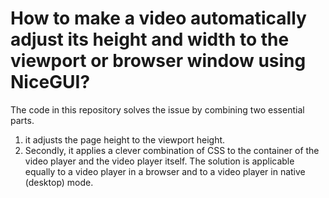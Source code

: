 <h1>How to make a video automatically adjust its height and width to the viewport or browser window using NiceGUI?</h1>

The code in this repository solves the issue by combining two essential parts.

1. it adjusts the page height to the viewport height.
2. Secondly, it applies a clever combination of CSS to the container of the video player and the video player itself. The solution is applicable equally to a video player in a browser and to a video player in native (desktop) mode.
